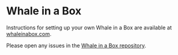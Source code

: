# Whale in a Box
Instructions for setting up your own Whale in a Box are available at [whaleinabox.com](http://whaleinabox.com).

Please open any issues in the [Whale in a Box repository](https://github.com/carolynvs/whaleinabox/issues).
